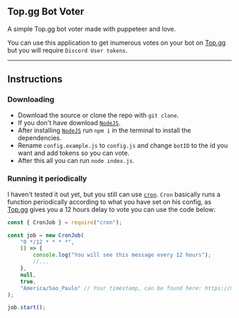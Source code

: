 ## Top.gg Bot Voter

A simple Top.gg bot voter made with puppeteer and love.

You can use this application to get inumerous votes on your bot on [Top.gg](https://top.gg) but you will require `Discord User tokens`.

<hr></hr>

## Instructions
### Downloading

- Download the source or clone the repo with `git clone`.
- If you don't have download [`NodeJS`](https://nodejs.org).
- After installing [`NodeJS`](https://nodejs.org) run `npm i` in the terminal to install the dependencies.
- Rename `config.example.js` to `config.js` and change `botID` to the id you want and add tokens so you can vote.
- After this all you can run `node index.js`.

### Running it periodically

I haven't tested it out yet, but you still can use [`cron`](https://www.npmjs.com/package/cron). `Cron` basically runs a function periodically according to what you have set on his config, as [Top.gg](https://top.gg) gives you a 12 hours delay to vote you can use the code below:

```javascript
const { CronJob } = require("cron");

const job = new CronJob(
    "0 */12 * * * *",
    () => {
        console.log("You will see this message every 12 hours");
        //...
    },
    null,
    true,
    "America/Sao_Paulo" // Your timestamp, can be found here: https://momentjs.com/timezone/
);

job.start();
```
